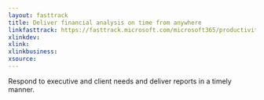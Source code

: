 ```yaml
---
layout: fasttrack
title: Deliver financial analysis on time from anywhere
linkfasttrack: https://fasttrack.microsoft.com/microsoft365/productivitylibrary/Deliver-financial-analysis-on-time-from-anywhere 
xlinkdev: 
xlink: 
xlinkbusiness: 
xsource: 
---
```

Respond to executive and client needs and deliver reports in a timely manner.